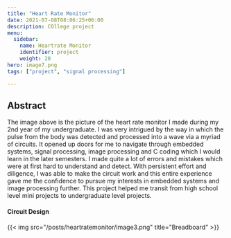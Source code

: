 ```yaml
---
title: "Heart Rate Monitor"
date: 2021-07-08T08:06:25+06:00
description: COllege project
menu:
  sidebar:
    name: Heartrate Monitor
    identifier: project
    weight: 20
hero: image7.png
tags: ["project", "signal processing"]

---
```


## Abstract
The image above is the picture of the heart rate monitor I made during my 2nd year of my undergraduate. I was very intrigued by the way in which the pulse from the body was detected and processed into a wave via a myriad of circuits. It opened up doors for me to navigate through embedded systems, signal processing, image processing and C coding which I would learn in the later semesters. I made quite a lot of errors and mistakes which were at first hard to understand and detect. With persistent effort and diligence, I was able to make the circuit work and this entire experience gave me the confidence to pursue my interests in embedded systems and image processing further. This project helped me transit from high school level mini projects to undergraduate level projects.

#### Circuit Design
{{< img src="/posts/heartratemonitor/image3.png" title="Breadboard" >}}